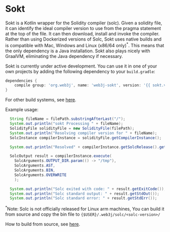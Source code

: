 # Sokt

Sokt is a Kotlin wrapper for the Solidity compiler (solc). Given a solidity file, it can identify the ideal compiler version to use from the pragma statement at the top of the file. It can then download, install and invoke the compiler. Rather than using Dockerized versions of Solc, Sokt uses native builds and is compatible with Mac, Windows and Linux (x86/64 only)<sup>*</sup>. This means that the only dependency is a Java installation. Sokt also plays nicely with GraalVM, eliminating the Java dependency if necessary.

Sokt is currently under active development. You can use it in one of your own projects by adding the following dependency to your `build.gradle`:

```groovy
dependencies {
    compile group: 'org.web3j', name: 'web3j-sokt', version: '{{ sokt.version }}'
}
```
For other build systems, see [here](https://mvnrepository.com/artifact/org.web3j/web3j-sokt/0.2.1).

Example usage:
```java
  String fileName = filePath.substringAfterLast("/");
  System.out.println("sokt Processing " + fileName);
  SolidityFile solidityFile = new SolidityFile(filePath);
  System.out.println("Resolving compiler version for " + fileName);
  SolcInstance compilerInstance = solidityFile.getCompilerInstance();

  System.out.println("Resolved" + compilerInstance.getSolcRelease().getVersion() + " for " + fileName);

  SolcOutput result = compilerInstance.execute(
    SolcArguments.OUTPUT_DIR.param(() -> "/tmp"),
    SolcArguments.AST,
    SolcArguments.BIN,
    SolcArguments.OVERWRITE
    );

  System.out.println("Solc exited with code: " + result.getExitCode());
  System.out.println("Solc standard output: " + result.getStdOut());
  System.out.println("Solc standard error: " + result.getStdErr());

```

<sup>*</sup>Note: Solc is not officially released for Linux arm machines, You can build it from source and copy the bin file to `{$USER}/.web3j/solc/<solc-version>/`

How to build from source, see [here](https://docs.soliditylang.org/en/latest/installing-solidity.html#building-from-source).